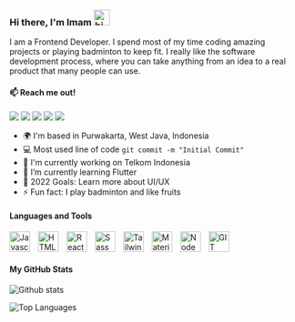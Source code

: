 ### Hi there, I'm Imam <a target="_blank" rel="noopener noreferrer" href="https://user-images.githubusercontent.com/1303154/88677602-1635ba80-d120-11ea-84d8-d263ba5fc3c0.gif"><img src="https://user-images.githubusercontent.com/1303154/88677602-1635ba80-d120-11ea-84d8-d263ba5fc3c0.gif" width="28px" alt="hi" style="max-width: 100%;"></a>

I am a Frontend Developer. I spend most of my time coding amazing projects or playing badminton to keep fit. I really like the software development process, where you can take anything from an idea to a real product that many people can use.

#### 📫 Reach me out!

<p>
<a href="https://www.linkedin.com/in/imamnura21/" rel="nofollow"><img src="https://img.shields.io/badge/-imamnura21-0A66C2?logo=linkedin&logoColor=fff"></a>
<a href="mailto:imam.12ra.kkpi@gmail.com" rel="nofollow"><img src="https://img.shields.io/badge/-imam%20nur%20arifin-EA4335?logo=gmail&logoColor=fff"></a>
<a href="https://www.instagram.com/cupu.dev/" rel="nofollow"><img src="https://img.shields.io/badge/-cupu.dev-E4405F?logo=instagram&logoColor=fff"></a>
<a href="https://twitter.com/imamnura21" rel="nofollow"><img src="https://img.shields.io/badge/-@imamnura21-1DA1F2?logo=twitter&logoColor=fff"></a>
<a href="https://discord.com/login" rel="nofollow" title="imamnura#3040"><img src="https://img.shields.io/badge/-imamnura-5865F2?logo=discord&logoColor=fff"></a>
</p>

- 🌍 I'm based in Purwakarta, West Java, Indonesia
- 💻 Most used line of code `git commit -m "Initial Commit"`
- 🚀 I'm currently working on Telkom Indonesia
- 🧠 I’m currently learning Flutter
- 🥅 2022 Goals: Learn more about UI/UX
- ⚡ Fun fact: I play badminton and like fruits

#### Languages and Tools
<a href="https://developer.mozilla.org/en-US/docs/Web/JavaScript" rel="nofollow"><img src="https://raw.githubusercontent.com/danielcranney/readme-generator/main/public/icons/skills/javascript-colored.svg" width="36" height="36" alt="Javascript" style="max-width: 100%; margin-right:10px;"></a>
<a href="https://developer.mozilla.org/en-US/docs/Glossary/HTML5" rel="nofollow"><img src="https://raw.githubusercontent.com/danielcranney/readme-generator/main/public/icons/skills/html5-colored.svg" width="36" height="36" alt="HTML5" style="max-width: 100%; margin-right:10px;"></a>
<a href="https://reactjs.org/" rel="nofollow"><img src="https://raw.githubusercontent.com/danielcranney/readme-generator/main/public/icons/skills/react-colored.svg" width="36" height="36" alt="React" style="max-width: 100%; margin-right:10px;"></a>
<a href="https://sass-lang.com/" rel="nofollow"><img src="https://raw.githubusercontent.com/danielcranney/readme-generator/main/public/icons/skills/sass-colored.svg" width="36" height="36" alt="Sass" style="max-width: 100%; margin-right:10px;"></a>
<a href="https://tailwindcss.com/" rel="nofollow"><img src="https://raw.githubusercontent.com/danielcranney/readme-generator/main/public/icons/skills/tailwindcss-colored.svg" width="36" height="36" alt="TailwindCSS" style="max-width: 100%; margin-right:10px;"></a>
<a href="https://mui.com/" rel="nofollow"><img src="https://raw.githubusercontent.com/danielcranney/readme-generator/main/public/icons/skills/materialui-colored.svg" width="36" height="36" alt="Material UI" style="max-width: 100%; margin-right:10px;"></a>
<a href="https://nodejs.org/en/" rel="nofollow"><img src="https://raw.githubusercontent.com/danielcranney/readme-generator/main/public/icons/skills/nodejs-colored.svg" width="36" height="36" alt="NodeJS" style="max-width: 100%; margin-right:10px;"></a>
<a href="https://git-scm.com/" rel="nofollow"><img src="https://cdn.jsdelivr.net/gh/devicons/devicon/icons/git/git-original.svg" width="36" height="36" alt="GIT" style="max-width: 100%; margin-right:10px;"></a>

#### My GitHub Stats
![Github stats](https://github-readme-stats.vercel.app/api?username=imamnura&count_private=true&show_icons=true&theme=aura_dark )

![Top Languages](https://github-readme-stats.vercel.app/api/top-langs/?username=imamnura&show_icons=true&theme=aura_dark&layout=compact)
